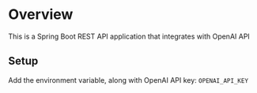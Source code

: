 # Overview
This is a Spring Boot REST API application that integrates with OpenAI API

## Setup
Add the environment variable, along with OpenAI API key:
`OPENAI_API_KEY` 
